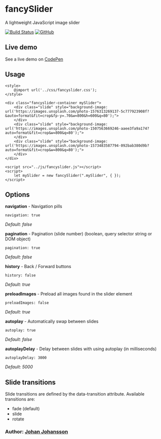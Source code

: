 # fancySlider

A lightweight JavaScript image slider

[![Build Status](https://img.shields.io/github/workflow/status/myspace-nu/fancySlider/CI)](https://github.com/myspace-nu/fancySlider/actions)
[![GitHub](https://img.shields.io/github/license/mashape/apistatus.svg)](https://github.com/myspace-nu/fancySlider/blob/master/LICENSE)

## Live demo

See a live demo on [CodePen](https://codepen.io/myspace-nu/full/RwMergO)

## Usage

	<style>
		@import url('../css/fancyslider.css');
	</style>

	<div class="fancyslider-container mySlider">
		<div class="slide" style="background-image: url('https://images.unsplash.com/photo-1576313269137-5c777923908f?&auto=format&fit=crop&fp-y=.70&w=800&h=600&q=80');">
		</div>
		<div class="slide" style="background-image: url('https://images.unsplash.com/photo-1507563669246-aaee3fa9a174?auto=format&fit=crop&w=800&q=80');">
		</div>
		<div class="slide" style="background-image: url('https://images.unsplash.com/photo-1573483587794-092bab380d9b?auto=format&fit=crop&w=800&q=80');">
		</div>
	</div>

	<script src="../js/fancyslider.js"></script>
	<script>
		let mySlider = new fancySlider(".mySlider", { });
	</script>

## Options

**navigation** - Navigation pills

	navigation: true

*Default: false*

**pagination** - Pagination (slide number) (boolean, query selector string or DOM object)

	pagination: true

*Default: false*

**history** - Back / Forward buttons

	history: false

*Default: true*

**preloadImages** - Preload all images found in the slider element

	preloadImages: false

*Default: true*

**autoplay** - Automatically swap between slides

	autoplay: true

*Default: false*

**autoplayDelay** - Delay between slides with using autoplay (in milliseconds)

	autoplayDelay: 3000

*Default: 5000*

## Slide transitions

Slide transitions are defined by the data-transition attribute. Available transitions are:

* fade (default)
* slide
* rotate

### Author: [Johan Johansson](https://github.com/myspace-nu)

